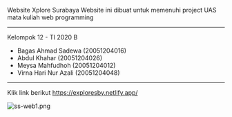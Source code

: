 Website Xplore Surabaya
Website ini dibuat untuk memenuhi project UAS mata kuliah web programming

-------------------------------------------------------------------------------------------------------
Kelompok 12 - TI 2020 B
- Bagas Ahmad Sadewa   (20051204016)
- Abdul Khahar         (20051204026)
- Meysa Mahfudhoh      (20051204012)
- Virna Hari Nur Azali (20051204048)
-------------------------------------------------------------------------------------------------------

Klik link berikut
https://exploresby.netlify.app/

![ss-web1.png]( https://github.com/Bagasahmd/Eco-restaurant/blob/main/img/ss-web.png )
